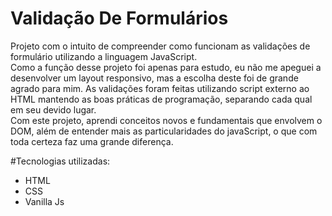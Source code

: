 # Validação De Formulários
Projeto com o intuito de compreender como funcionam as validações de formulário utilizando a linguagem JavaScript.
<br/>
Como a função desse projeto foi apenas para estudo, eu não me apeguei a desenvolver um layout responsivo, mas a escolha deste foi de grande agrado para mim. As validações foram feitas utilizando script externo ao HTML mantendo as boas práticas de programação, separando cada qual em seu devido lugar. <br/>
Com este projeto, aprendi conceitos novos e fundamentais que envolvem o DOM, além de entender mais as particularidades do javaScript, o que com toda certeza faz uma grande diferença.

#Tecnologias utilizadas:
* HTML
* CSS
* Vanilla Js
